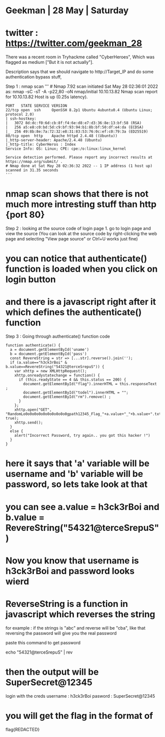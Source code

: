 # Geekman | 28 May | Saturday
# twitter : https://twitter.com/geekman_28

There was a recent room in Tryhackme called "CyberHeroes", Which was flagged as medium ["But it is not actually"].

Description says that we should navigate to http://Target_IP and do some authentication bypass stuff,

Step 1 : nmap scan
    '''
    # Nmap 7.92 scan initiated Sat May 28 02:36:01 2022 as: nmap -sC -sT -A -p22,80 -oN nmap/initial 10.10.13.82
    Nmap scan report for 10.10.13.82
    Host is up (0.25s latency).

    PORT   STATE SERVICE VERSION
    22/tcp open  ssh     OpenSSH 8.2p1 Ubuntu 4ubuntu0.4 (Ubuntu Linux; protocol 2.0)
    | ssh-hostkey: 
    |   3072 8d:dc:f0:6d:cb:8f:f4:6e:d8:e7:d3:36:8e:13:bf:58 (RSA)
    |   256 a5:e8:c0:bd:5d:c9:bf:93:94:b1:8b:bf:50:df:e4:da (ECDSA)
    |_  256 49:8b:8e:7a:72:32:e8:31:83:53:76:0c:ef:c0:79:3a (ED25519)
    80/tcp open  http    Apache httpd 2.4.48 ((Ubuntu))
    |_http-server-header: Apache/2.4.48 (Ubuntu)
    |_http-title: CyberHeros : Index
    Service Info: OS: Linux; CPE: cpe:/o:linux:linux_kernel

    Service detection performed. Please report any incorrect results at https://nmap.org/submit/ .
    # Nmap done at Sat May 28 02:36:32 2022 -- 1 IP address (1 host up) scanned in 31.35 seconds
    '''

# nmap scan shows that there is not much more intresting stuff than http {port 80}

Step 2 : looking at the source code of login page
    1. go to login page and view the source
    (You can look at the source code by right-clicking the web page and selecting "View page source" or
    Ctrl+U works just fine)
    
# you can notice that authenticate() function is loaded when you click on login button
# and there is a javascript right after it which defines the authenticate() function

Step 3 : Going through authenticate() function code

    function authenticate() {
      a = document.getElementById('uname')
      b = document.getElementById('pass')
      const RevereString = str => [...str].reverse().join('');
      if (a.value=="h3ck3rBoi" & b.value==RevereString("54321@terceSrepuS")) { 
        var xhttp = new XMLHttpRequest();
        xhttp.onreadystatechange = function() {
          if (this.readyState == 4 && this.status == 200) {
            document.getElementById("flag").innerHTML = this.responseText ;
            document.getElementById("todel").innerHTML = "";
            document.getElementById("rm").remove() ;
          }
        };
        xhttp.open("GET", "RandomLo0o0o0o0o0o0o0o0o0o0gpath12345_Flag_"+a.value+"_"+b.value+".txt", true);
        xhttp.send();
      }
      else {
        alert("Incorrect Password, try again.. you got this hacker !")
      }
    }

# here it says that 'a' variable will be username and 'b' variable will be password, so lets take look at that

# you can see a.value = h3ck3rBoi and b.value = RevereString("54321@terceSrepuS")
# Now you know that username is h3ck3rBoi and password looks wierd
# ReverseString is a function in javascript which reverses the string
for example : if the strings is "abc" and reverse will be "cba", like that reversing the password will give you the real password

paste this command to get password

echo "54321@terceSrepuS" | rev
# then the output will be SuperSecret@12345

login with the creds
username : h3ck3rBoi
pasword : SuperSecret@12345

# you will get the flag in the format of
flag{REDACTED}